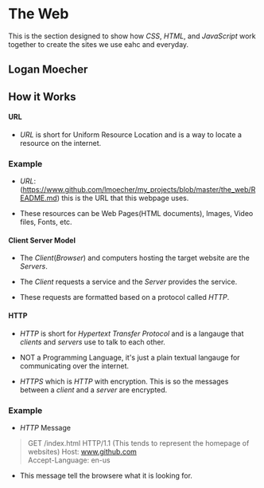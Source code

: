 # The Web
This is the section designed to show how *CSS*, *HTML*, and *JavaScript* work together to create the sites we use eahc and everyday.

## Logan Moecher

## How it Works


#### URL

* *URL* is short for Uniform Resource Location and is a way to locate a resource on the internet.

### Example

* *URL*: (https://www.github.com/lmoecher/my_projects/blob/master/the_web/README.md) this is the URL that this  webpage uses. 

* These resources can be Web Pages(HTML documents), Images, Video files, Fonts, etc.


#### Client Server Model

* The *Client*(*Browser*) and computers hosting the target website are the *Servers*.

* The *Client* requests a service and the *Server* provides the service. 

* These requests are formatted based on a protocol called *HTTP*.


#### HTTP 

* *HTTP* is short for *Hypertext Transfer Protocol* and is a langauge that *clients* and *servers* use to talk to each other.

* NOT a Programming Language, it's just a plain textual langauge for communicating over the internet.

* *HTTPS* which is *HTTP* with encryption. This is so the messages between a *client* and a *server* are encrypted.

### Example

* *HTTP* Message

> GET /index.html HTTP/1.1  (This tends to represent the homepage of websites)
> Host: www.github.com  
> Accept-Language: en-us

* This message tell the browsere what it is looking for.